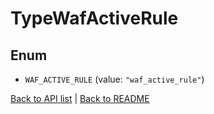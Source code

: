 # TypeWafActiveRule

## Enum


* `WAF_ACTIVE_RULE` (value: `"waf_active_rule"`)


[Back to API list](../README.md#documentation-for-api-endpoints) | [Back to README](../README.md)
